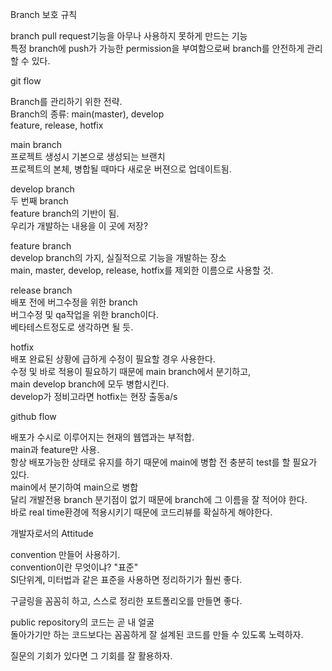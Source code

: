 Branch 보호 규칙  
  
branch pull request기능을 아무나 사용하지 못하게 만드는 기능  
특정 branch에 push가 가능한 permission을 부여함으로써 branch를 안전하게 관리할 수 있다.  
  
git flow  
  
Branch를 관리하기 위한 전략.  
Branch의 종류: main(master), develop  
feature, release, hotfix  
  
main branch  
프로젝트 생성시 기본으로 생성되는 브랜치  
프로젝트의 본체, 병합될 때마다 새로운 버젼으로 업데이트됨.  

develop branch  
두 번째 branch  
feature branch의 기반이 됨.  
우리가 개발하는 내용을 이 곳에 저장?  
  
feature branch  
develop branch의 가지, 실질적으로 기능을 개발하는 장소  
main, master, develop, release, hotfix를 제외한 이름으로 사용할 것.  

release branch  
배포 전에 버그수정을 위한 branch  
버그수정 및 qa작업을 위한 branch이다.  
베타테스트정도로 생각하면 될 듯.  

hotfix  
배포 완료된 상황에 급하게 수정이 필요할 경우 사용한다.  
수정 및 바로 적용이 필요하기 때문에 main branch에서 분기하고,  
main develop branch에 모두 병합시킨다.  
develop가 정비고라면 hotfix는 현장 출동a/s  
  
github flow  
  
배포가 수시로 이루어지는 현재의 웹앱과는 부적합.  
main과 feature만 사용.  
항상 배포가능한 상태로 유지를 하기 때문에 main에 병합 전 충분히 test를 할 필요가 있다.  
main에서 분기하여 main으로 병합  
달리 개발전용 branch 분기점이 없기 때문에 branch에 그 이름을 잘 적어야 한다.  
바로 real time환경에 적용시키기 때문에 코드리뷰를 확실하게 해야한다.  
  

개발자로서의 Attitude  
  
convention 만들어 사용하기.  
convention이란 무엇이냐? "표준"  
SI단위계, 미터법과 같은 표준을 사용하면 정리하기가 훨씬 좋다.  
  
구글링을 꼼꼼히 하고, 스스로 정리한 포트폴리오를 만들면 좋다.  
  
public repository의 코드는 곧 내 얼굴  
돌아가기만 하는 코드보다는 꼼꼼하게 잘 설계된 코드를 만들 수 있도록 노력하자.  
  
질문의 기회가 있다면 그 기회를 잘 활용하자.